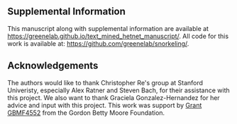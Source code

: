 ## Supplemental Information

This manuscript along with supplemental information are available at <https://greenelab.github.io/text_mined_hetnet_manuscript/>.
All code for this work is available at: <https://github.com/greenelab/snorkeling/>.

## Acknowledgements

The authors would like to thank Christopher Re's group at Stanford Univeristy, especially Alex Ratner and Steven Bach, for their assistance with this project.
We also want to thank Graciela Gonzalez-Hernandez for her advice and input with this project.
This work was support by [Grant GBMF4552](https://www.moore.org/grant-detail?grantId=GBMF4552) from the Gordon Betty Moore Foundation.
